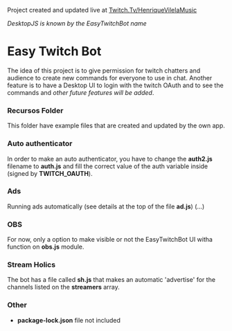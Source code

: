 Project created and updated live at  [Twitch.Tv/HenriqueVilelaMusic](https://twitch.tv/henriquevilelamusic)


*DesktopJS is known by the EasyTwitchBot name*

# Easy Twitch Bot

The idea of this project is to give permission for twitch chatters and audience to create new commands for everyone to use in chat.
Another feature is to have a Desktop UI to login with the twitch OAuth and to see the commands and _other future features will be added_.

### Recursos Folder
This folder have example files that are created and updated by the own app.

### Auto authenticator
In order to make an auto authenticator, you have to change the **auth2.js** filename to **auth.js** and fill the correct value of the auth variable inside (signed by **TWITCH_OAUTH**).

### Ads
Running ads automatically (see details at the top of the file **ad.js**)
(...)

### OBS
For now, only a option to make visible or not the EasyTwitchBot UI witha function on **obs.js** module.

### Stream Holics
The bot has a file called **sh.js** that makes an automatic 'advertise' for the channels listed on the **streamers** array.

### Other
- **package-lock.json** file not included
